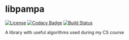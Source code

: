 # libpampa

[![License](https://img.shields.io/badge/license-Apache%202.0-informational.svg)](https://www.apache.org/licenses/LICENSE-2.0)
[![Codacy Badge](https://api.codacy.com/project/badge/Grade/6058e46317cd4c7cbadb33dc4e3d3283)](https://www.codacy.com?utm_source=github.com&amp;utm_medium=referral&amp;utm_content=oAGoulart/libpampa&amp;utm_campaign=Badge_Grade)
[![Build Status](https://dev.azure.com/agoulart/libpampa/_apis/build/status/oAGoulart.libpampa?branchName=master)](https://dev.azure.com/agoulart/libpampa/_build/latest?definitionId=1&branchName=master)

A library with useful algorithms used during my CS course
